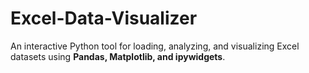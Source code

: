 # Excel-Data-Visualizer
An interactive Python tool for loading, analyzing, and visualizing Excel datasets using **Pandas, Matplotlib, and ipywidgets**.
